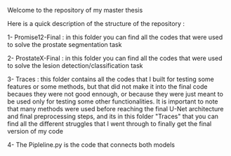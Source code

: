 Welcome to the repository of my master thesis

Here is a quick description of the structure of the repository : 

1- Promise12-Final : in this folder you can find all the codes that were used to solve the prostate segmentation task

2- ProstateX-Final : in this folder you can find all the codes that were used to solve the lesion detection/classification task

3- Traces : this folder contains all the codes that I built for testing some features or some methods, but that did not make it into the final code becaues they were not good ennough, or because they were just meant to be used only for testing some other functionalities. It is important to note that many methods were used before reaching the final U-Net architecture and final preprocessing steps, and its in this folder "Traces" that you can find all the different struggles that I went through to finally get the final version of my code

4- The Pipleline.py is the code that connects both models
